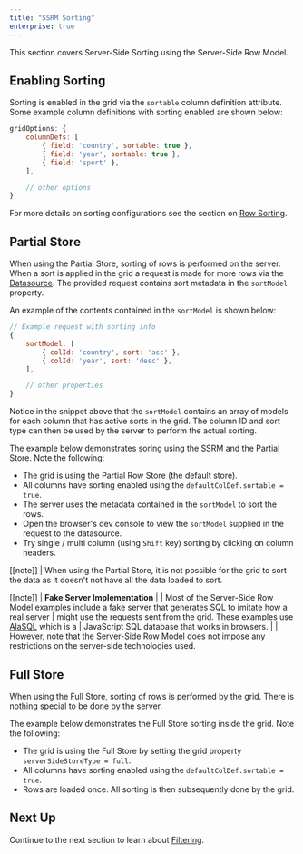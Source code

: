 ```yaml
---
title: "SSRM Sorting"
enterprise: true
---
```


This section covers Server-Side Sorting using the Server-Side Row Model.

## Enabling Sorting

Sorting is enabled in the grid via the `sortable` column definition attribute. Some example column definitions with sorting enabled are shown below:


```js
gridOptions: {
    columnDefs: [
        { field: 'country', sortable: true },
        { field: 'year', sortable: true },
        { field: 'sport' },
    ],

    // other options
}
```

For more details on sorting configurations see the section on [Row Sorting](../row-sorting/).

## Partial Store

When using the Partial Store, sorting of rows is performed on the server. When a sort is applied in the grid a request is made for more rows via the [Datasource](../server-side-model-datasource/). The provided request contains sort metadata in the `sortModel` property.

An example of the contents contained in the `sortModel` is shown below:

```js
// Example request with sorting info
{
    sortModel: [
        { colId: 'country', sort: 'asc' },
        { colId: 'year', sort: 'desc' },
    ],

    // other properties
}
```

Notice in the snippet above that the `sortModel` contains an array of models for each column that has active sorts in the grid. The column ID and sort type can then be used by the server to perform the actual sorting.

The example below demonstrates soring using the SSRM and the Partial Store. Note the following:

- The grid is using the Partial Row Store (the default store).
- All columns have sorting enabled using the `defaultColDef.sortable = true`.
- The server uses the metadata contained in the `sortModel` to sort the rows.
- Open the browser's dev console to view the `sortModel` supplied in the request to the datasource.
- Try single / multi column (using `Shift` key) sorting by clicking on column headers.


<grid-example title='Partial Sorting' name='partial-sorting' type='generated' options='{ "enterprise": true, "extras": ["alasql"], "modules": ["serverside"] }'></grid-example>

[[note]]
| When using the Partial Store, it is not possible for the grid to sort the data as it doesn't not have all the data loaded to sort.

[[note]]
| **Fake Server Implementation**
|
| Most of the Server-Side Row Model examples include a fake server that generates SQL to imitate how a real server
| might use the requests sent from the grid. These examples use [AlaSQL](http://alasql.org/) which is a
| JavaScript SQL database that works in browsers.
|
| However, note that the Server-Side Row Model does not impose any restrictions on the server-side technologies used.


## Full Store

When using the Full Store, sorting of rows is performed by the grid. There is nothing special to be done by the server.

The example below demonstrates the Full Store sorting inside the grid. Note the following:

- The grid is using the Full Store by setting the grid property `serverSideStoreType = full`.
- All columns have sorting enabled using the `defaultColDef.sortable = true`.
- Rows are loaded once. All sorting is then subsequently done by the grid.

<grid-example title='Full Store Sorting' name='full-sorting' type='generated' options='{ "enterprise": true, "modules": ["serverside"] }'></grid-example>

## Next Up

Continue to the next section to learn about [Filtering](../server-side-model-filtering/).
